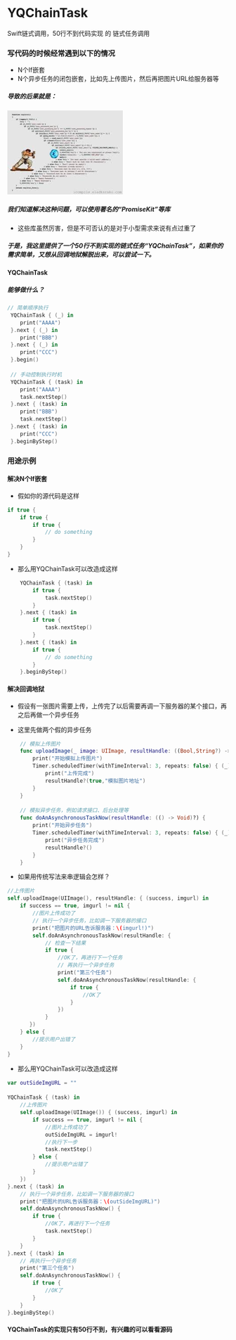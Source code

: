 # YQChainTask
Swift链式调用，50行不到代码实现 的 链式任务调用

### 写代码的时候经常遇到以下的情况
- N个If嵌套
- N个异步任务的闭包嵌套，比如先上传图片，然后再把图片URL给服务器等 

##### 导致的后果就是：
![image](https://github.com/976431yang/YQChainTask/blob/master/BadCode.png) 

##### 我们知道解决这种问题，可以使用著名的“PromiseKit”等库
- 这些库虽然厉害，但是不可否认的是对于小型需求来说有点过重了

##### 于是，我这里提供了一个50行不到实现的链式任务“YQChainTask”，如果你的需求简单，又想从回调地狱解脱出来，可以尝试一下。

#### YQChainTask
##### 能够做什么？
```Swift
// 简单顺序执行
 YQChainTask { (_) in
    print("AAAA")
 }.next { (_) in
    print("BBB")
 }.next { (_) in
    print("CCC")
 }.begin()

 // 手动控制执行时机
 YQChainTask { (task) in
    print("AAAA")
    task.nextStep()
 }.next { (task) in
    print("BBB")
    task.nextStep()
 }.next { (task) in
    print("CCC")
 }.beginByStep()
```

### 用途示例

#### 解决N个If嵌套
- 假如你的源代码是这样

```Swift
if true {
    if true {
        if true {
            // do something
        }
    }
}
```

- 那么用YQChainTask可以改造成这样

```Swift
    YQChainTask { (task) in
        if true {
            task.nextStep()
        }
    }.next { (task) in
        if true {
            task.nextStep()
        }
    }.next { (task) in
        if true {
            // do something
        }
    }.beginByStep()
```

#### 解决回调地狱
- 假设有一张图片需要上传，上传完了以后需要再调一下服务器的某个接口，再之后再做一个异步任务

- 这里先做两个假的异步任务

```Swift 
    // 模拟上传图片
    func uploadImage(_ image: UIImage, resultHandle: ((Bool,String?) -> Void)?) {
        print("开始模拟上传图片")
        Timer.scheduledTimer(withTimeInterval: 3, repeats: false) { (_) in
            print("上传完成")
            resultHandle?(true,"模拟图片地址")
        }
    }
    
    // 模拟异步任务，例如请求接口、后台处理等
    func doAnAsynchronousTaskNow(resultHandle: (() -> Void)?) {
        print("开始异步任务")
        Timer.scheduledTimer(withTimeInterval: 3, repeats: false) { (_) in
            print("异步任务完成")
            resultHandle?()
        }
    }
```

- 如果用传统写法来串逻辑会怎样？

```Swift
//上传图片
self.uploadImage(UIImage(), resultHandle: { (success, imgurl) in
    if success == true, imgurl != nil {
        //图片上传成功了
        // 执行一个异步任务，比如调一下服务器的接口
        print("把图片的URL告诉服务器：\(imgurl!)")
        self.doAnAsynchronousTaskNow(resultHandle: {
            // 检查一下结果
            if true {
                //OK了，再进行下一个任务
                // 再执行一个异步任务
                print("第三个任务")
                self.doAnAsynchronousTaskNow(resultHandle: {
                    if true {
                        //OK了
                    }
                })
            }
       })
    } else {
        //提示用户出错了
    }
}
```

- 那么用YQChainTask可以改造成这样

```Swift
var outSideImgURL = ""
   
YQChainTask { (task) in
    //上传图片
    self.uploadImage(UIImage()) { (success, imgurl) in
        if success == true, imgurl != nil {
            //图片上传成功了
            outSideImgURL = imgurl!
            //执行下一步
            task.nextStep()
        } else {
            //提示用户出错了
        }
    })
}.next { (task) in
    // 执行一个异步任务，比如调一下服务器的接口
    print("把图片的URL告诉服务器：\(outSideImgURL)")
    self.doAnAsynchronousTaskNow() {
        if true {
            //OK了，再进行下一个任务
            task.nextStep()
        }
    }
}.next { (task) in
    // 再执行一个异步任务
    print("第三个任务")
    self.doAnAsynchronousTaskNow() {
        if true {
            //OK了
        }
    }
}.beginByStep()
```

#### YQChainTask的实现只有50行不到，有兴趣的可以看看源码

